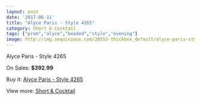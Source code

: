 ```yaml
---
layout: post
date: '2017-06-11'
title: "Alyce Paris - Style 4265"
category: Short & Cocktail
tags: ["prom","alyce","beaded","style","evening"]
image: http://img.sequinious.com/20553-thickbox_default/alyce-paris-style-4265.jpg
---
```

Alyce Paris - Style 4265

On Sales: **$392.99**
<a href="https://www.sequinious.com/short-cocktail/9137-alyce-paris-style-4265.html"><amp-img layout="responsive" width="600" height="600" src="//img.sequinious.com/20553-thickbox_default/alyce-paris-style-4265.jpg" alt="Alyce Paris - Style 4265 0" /></a>
<a href="https://www.sequinious.com/short-cocktail/9137-alyce-paris-style-4265.html"><amp-img layout="responsive" width="600" height="600" src="//img.sequinious.com/20554-thickbox_default/alyce-paris-style-4265.jpg" alt="Alyce Paris - Style 4265 1" /></a>

Buy it: [Alyce Paris - Style 4265](https://www.sequinious.com/short-cocktail/9137-alyce-paris-style-4265.html "Alyce Paris - Style 4265")

View more: [Short & Cocktail](https://www.sequinious.com/9-short-cocktail "Short & Cocktail")